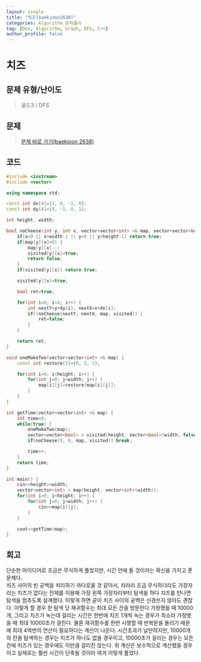 ```yaml
---
layout: single
title: "치즈(baekjoon2638)"
categories: Algorithm_문제풀이
tag: [Dev, Algorithm, Graph, DFS, C++]
author_profile: false
---
```


# 치즈

## 문제 유형/난이도
>골드3 / DFS

## 문제
> <a href="https://www.acmicpc.net/problem/2638">문제 바로 가기(baekjoon 2638)</a>  

## 코드
```c++
#include <iostream>
#include <vector>

using namespace std;

const int dx[4]={1, 0, -1, 0};
const int dy[4]={0, -1, 0, 1};

int height, width;

bool noCheese(int y, int x, vector<vector<int> >& map, vector<vector<bool> >& visited) {
    if(x<0 || x>width-1 || y<0 || y>height-1) return true;
    if(map[y][x]>0) {
        map[y][x]--;
        visited[y][x]=true;
        return false;
    }
    if(visited[y][x]) return true;

    visited[y][x]=true;

    bool ret=true;

    for(int i=0; i<4; i++) {
        int nextY=y+dy[i], nextX=x+dx[i];
        if(!noCheese(nextY, nextX, map, visited)) {
            ret=false;
        }
    }

    return ret;
}

void oneMakeTwo(vector<vector<int> >& map) {
    const int restore[3]={0, 2, 2};

    for(int i=0; i<height; i++) {
        for(int j=0; j<width; j++) {
            map[i][j]=restore[map[i][j]];
        }
    }
}

int getTime(vector<vector<int> >& map) {
    int time=0;
    while(true) {
        oneMakeTwo(map);
        vector<vector<bool> > visited(height, vector<bool>(width, false));
        if(noCheese(0, 0, map, visited)) break;

        time++;
    }
    return time;
}

int main() {
    cin>>height>>width;
    vector<vector<int> > map(height, vector<int>(width));
    for(int i=0; i<height; i++) {
        for(int j=0; j<width; j++) {
            cin>>map[i][j];
        }
    }

    cout<<getTime(map);
}
```  

## 회고
단순한 아이디어로 조금은 무식하게 풀었지만, 시간 안에 돌 것이라는 확신을 가지고 푼 문제다.  
치즈 사이의 빈 공백을 처리하기 까다로울 것 같아서, 차라리 조금 무식하더라도 가장자리는 치즈가 없다는 전제를 이용해 가장 왼쪽 가장자리부터 탐색을 하다 치즈를 만나면 탐색을 멈추도록 설계했다. 이렇게 하면 굳이 치즈 사이의 공백은 신경쓰지 않아도 괜찮다. 이렇게 할 경우 한 탐색 당 재귀함수는 최대 모든 칸을 방문한다 가정했을 때 10000개, 그리고 치즈가 녹는데 걸리는 시간은 한번에 치즈 1개씩 녹는 경우가 최소라 가정했을 때 최대 10000초가 걸린다. 물론 재귀함수를 한번 시행할 때 반복문을 돌리기 때문에 최대 4억번의 연산이 필요하다는 계산이 나온다. 시간초과가 날만하지만, 10000개의 칸을 탐색하는 경우는 치즈가 하나도 없을 경우이고, 10000초가 걸리는 경우는 모든 칸에 치즈가 있는 경우에도 이만큼 걸리진 않는다. 위 계산은 보수적으로 계산했을 경우이고 실제로는 훨씬 시간이 단축될 것이라 여겨 이렇게 풀었다.  